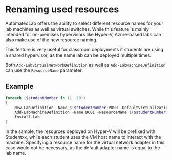 ﻿# Renaming used resources

AutomatedLab offers the ability to select different resource names for your lab machines as well as virtual switches.
While this feature is mainly intended for on-premises hypervisors like Hyper-V, Azure-based labs can also make
use of the new resource naming.

This feature is very useful for classroom deployments if students are using a shared hypervisor, as the same lab
can be deployed multiple times.

Both `Add-LabVirtualNetworkDefinition` as well as `Add-LabMachineDefinition` can use the `ResourceName` parameter.

## Example

```powershell
foreach ($studentNumber in (1..10))
{
    New-LabDefinition -Name $($studentNumber)POSH -DefaultVirtualizationEngine HyperV
    Add-LabMachineDefinition -Name DC01 -ResourceName $($studentNumber)DC01 -Roles RootDC -Domain contoso.com
    Install-Lab
}
```

In the sample, the resources deployed on Hyper-V will be prefixed with Studentxx, while each student uses
the VM host name to interact with the machine. Specifying a resource name for the virtual network adapter
in this case would not be necessary, as the default adapter name is equal to the lab name.
